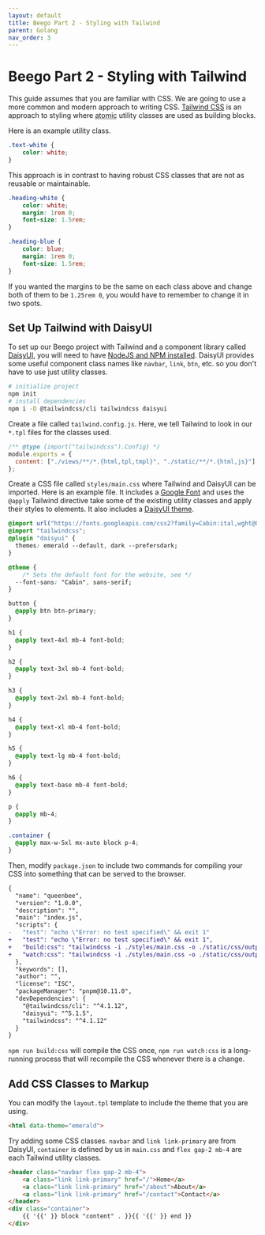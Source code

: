 ```yaml
---
layout: default
title: Beego Part 2 - Styling with Tailwind
parent: Golang
nav_order: 3
---
```


# Beego Part 2 - Styling with Tailwind

This guide assumes that you are familiar with CSS. We are going to use a more common and modern approach to writing CSS. [Tailwind CSS](https://tailwindcss.com/) is an approach to styling where <abbr title="indivisible, has one job">atomic</abbr> utility classes are used as building blocks.

Here is an example utility class.

```css
.text-white {
    color: white; 
}
```

This approach is in contrast to having robust CSS classes that are not as reusable or maintainable.

```css
.heading-white {
    color: white;
    margin: 1rem 0;
    font-size: 1.5rem;
}

.heading-blue {
    color: blue;
    margin: 1rem 0;
    font-size: 1.5rem;
}
```

If you wanted the margins to be the same on each class above and change both of them to be `1.25rem 0`, you would have to remember to change it in two spots.

## Set Up Tailwind with DaisyUI

To set up our Beego project with Tailwind and a component library called [DaisyUI](https://daisyui.com/), you will need to have [NodeJS and NPM installed](https://nodejs.org/en/download). DaisyUI provides some useful component class names like `navbar`, `link`, `btn`, etc. so you don't have to use just utility classes.

```bash
# initialize project
npm init
# install dependencies
npm i -D @tailwindcss/cli tailwindcss daisyui
```

Create a file called `tailwind.config.js`. Here, we tell Tailwind to look in our `*.tpl` files for the classes used.


```js
/** @type {import("tailwindcss").Config} */
module.exports = {
  content: ["./views/**/*.{html,tpl,tmpl}", "./static/**/*.{html,js}"],
};
```

Create a CSS file called `styles/main.css` where Tailwind and DaisyUI can be imported. Here is an example file. It includes a [Google Font](https://fonts.google.com/) and uses the `@apply` Tailwind directive take some of the existing utility classes and apply their styles to elements. It also includes a [DaisyUI theme](https://daisyui.com/docs/themes/).

```css
@import url("https://fonts.googleapis.com/css2?family=Cabin:ital,wght@0,400..700;1,400..700&display=swap");
@import "tailwindcss";
@plugin "daisyui" {
  themes: emerald --default, dark --prefersdark;
}

@theme {
    /* Sets the default font for the website, see */
  --font-sans: "Cabin", sans-serif;
}

button {
  @apply btn btn-primary;
}

h1 {
  @apply text-4xl mb-4 font-bold;
}

h2 {
  @apply text-3xl mb-4 font-bold;
}

h3 {
  @apply text-2xl mb-4 font-bold;
}

h4 {
  @apply text-xl mb-4 font-bold;
}

h5 {
  @apply text-lg mb-4 font-bold;
}

h6 {
  @apply text-base mb-4 font-bold;
}

p {
  @apply mb-4;
}

.container {
  @apply max-w-5xl mx-auto block p-4;
}
```

Then, modify `package.json` to include two commands for compiling your CSS into something that can be served to the browser.

```diff
{
  "name": "queenbee",
  "version": "1.0.0",
  "description": "",
  "main": "index.js",
  "scripts": {
-   "test": "echo \"Error: no test specified\" && exit 1"
+   "test": "echo \"Error: no test specified\" && exit 1",
+   "build:css": "tailwindcss -i ./styles/main.css -o ./static/css/output.css --minify",
+   "watch:css": "tailwindcss -i ./styles/main.css -o ./static/css/output.css --minify --watch"
  },
  "keywords": [],
  "author": "",
  "license": "ISC",
  "packageManager": "pnpm@10.11.0",
  "devDependencies": {
    "@tailwindcss/cli": "^4.1.12",
    "daisyui": "^5.1.5",
    "tailwindcss": "^4.1.12"
  }
}
```

`npm run build:css` will compile the CSS once, `npm run watch:css` is a long-running process that will recompile the CSS whenever there is a change.

## Add CSS Classes to Markup

You can modify the `layout.tpl` template to include the theme that you are using.

```html
<html data-theme="emerald">
```

Try adding some CSS classes. `navbar` and `link link-primary` are from DaisyUI, `container` is defined by us in `main.css` and `flex gap-2 mb-4` are each Tailwind utility classes.

```html
<header class="navbar flex gap-2 mb-4">
    <a class="link link-primary" href="/">Home</a>
    <a class="link link-primary" href="/about">About</a>
    <a class="link link-primary" href="/contact">Contact</a>
</header>
<div class="container">
    {{ '{{' }} block "content" . }}{{ '{{' }} end }}
</div>
```